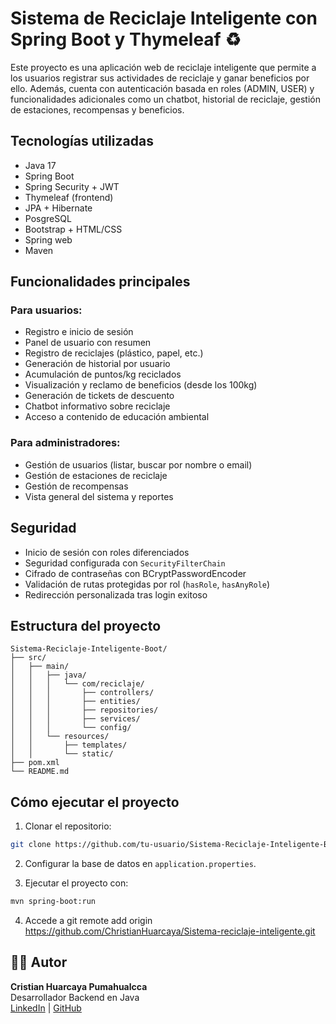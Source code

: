 # Sistema de Reciclaje Inteligente con Spring Boot y Thymeleaf ♻️

Este proyecto es una aplicación web de reciclaje inteligente que permite a los usuarios registrar sus actividades de reciclaje y ganar beneficios por ello. Además, cuenta con autenticación basada en roles (ADMIN, USER) y funcionalidades adicionales como un chatbot, historial de reciclaje, gestión de estaciones, recompensas y beneficios.

## Tecnologías utilizadas

- Java 17
- Spring Boot
- Spring Security + JWT
- Thymeleaf (frontend)
- JPA + Hibernate
- PosgreSQL
- Bootstrap + HTML/CSS
- Spring web
- Maven

## Funcionalidades principales

### Para usuarios:
- Registro e inicio de sesión
- Panel de usuario con resumen
- Registro de reciclajes (plástico, papel, etc.)
- Generación de historial por usuario
- Acumulación de puntos/kg reciclados
- Visualización y reclamo de beneficios (desde los 100kg)
- Generación de tickets de descuento
- Chatbot informativo sobre reciclaje
- Acceso a contenido de educación ambiental

### Para administradores:
- Gestión de usuarios (listar, buscar por nombre o email)
- Gestión de estaciones de reciclaje
- Gestión de recompensas
- Vista general del sistema y reportes

## Seguridad

- Inicio de sesión con roles diferenciados
- Seguridad configurada con `SecurityFilterChain`
- Cifrado de contraseñas con BCryptPasswordEncoder
- Validación de rutas protegidas por rol (`hasRole`, `hasAnyRole`)
- Redirección personalizada tras login exitoso

## Estructura del proyecto

```
Sistema-Reciclaje-Inteligente-Boot/
├── src/
│   ├── main/
│   │   ├── java/
│   │   │   └── com/reciclaje/
│   │   │       ├── controllers/
│   │   │       ├── entities/
│   │   │       ├── repositories/
│   │   │       ├── services/
│   │   │       └── config/
│   │   └── resources/
│   │       ├── templates/
│   │       └── static/
├── pom.xml
└── README.md
```

## Cómo ejecutar el proyecto

1. Clonar el repositorio:
```bash
git clone https://github.com/tu-usuario/Sistema-Reciclaje-Inteligente-Boot.git
```

2. Configurar la base de datos en `application.properties`.

3. Ejecutar el proyecto con:
```bash
mvn spring-boot:run
```

4. Accede a git remote add origin https://github.com/ChristianHuarcaya/Sistema-reciclaje-inteligente.git


## 👨‍💻 Autor

**Cristian Huarcaya Pumahualcca**  
Desarrollador Backend en Java  
[LinkedIn](https://www.linkedin.com/in/christian-huarcaya-pumahualcca) | [GitHub](https://github.com/ChristianHuarcaya)




